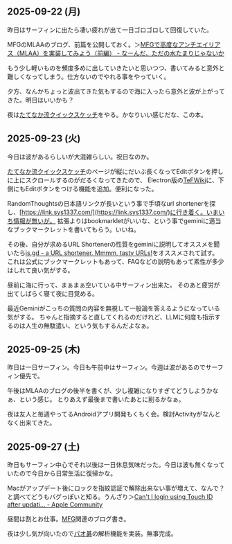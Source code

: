 ## 2025-09-22 (月)

昨日はサーフィンに出たら凄い疲れが出て一日ゴロゴロして回復していた。

MFGのMLAAのブログ、前篇を公開しておく。＞[MFGで高度なアンチエイリアス（MLAA）を実装してみよう（前編） - なーんだ、ただの水たまりじゃないか](https://karino2.github.io/2025/09/22/MLAA_on_MFG_part1.html)

もう少し軽いものを頻度多めに出していきたいと思いつつ、書いてみると意外と難しくなってしまう。仕方ないのでやれる事をやっていく。

夕方、なんかちょっと波出てきた気もするので海に入ったら意外と波が上がってきた。明日はいいかも？

夜は[たてなか流クイックスケッチ](%E3%81%9F%E3%81%A6%E3%81%AA%E3%81%8B%E6%B5%81%E3%82%AF%E3%82%A4%E3%83%83%E3%82%AF%E3%82%B9%E3%82%B1%E3%83%83%E3%83%81)をやる。かなりいい感じだな、この本。

## 2025-09-23 (火)

今日は波があるらしいが大混雑らしい。祝日なのか。

[たてなか流クイックスケッチ](%E3%81%9F%E3%81%A6%E3%81%AA%E3%81%8B%E6%B5%81%E3%82%AF%E3%82%A4%E3%83%83%E3%82%AF%E3%82%B9%E3%82%B1%E3%83%83%E3%83%81)のページが縦にだいぶ長くなってEditボタンを押しに上にスクロールするのがだるくなってきたので、
Electron版の[TeFWiki](TeFWiki)に、下側にもEditボタンをつける機能を追加。便利になった。

RandomThoughtsの日本語リンクが長いという事で手頃なurl shortenerを探し、[https://link.sys1337.com/](https://link.sys1337.com/)に行き着く。いまいち情報が無いが。
拡張よりはbookmarkletがいいな、という事でgeminiに適当なブックマークレットを書いてもらう。いいね。

その後、自分が求めるURL Shortenerの性質をgeminiに説明してオススメを聞いたら[is.gd - a URL shortener. Mmmm, tasty URLs!](https://is.gd/)をオススメされて試す。
これは公式にブックマークレットもあって、FAQなどの説明もあって素性が多少はしれて良い気がする。

昼前に海に行って、まぁまぁ空いている中サーフィン出来た。
そのあと疲労が出てしばらく寝て夜に目覚める。

最近Geminiがこっちの質問の内容を無視して一般論を答えるようになっている気がする。
ちゃんと指摘すると直してくれるのだけれど、LLMに何度も指示するのは人生の無駄遣い、という気もするんだよなぁ。

## 2025-09-25 (木)

昨日は一日サーフィン。今日も午前中はサーフィン。今週は波があるのでサーフィン優先で。

午後はMLAAのブログの後半を書くが、少し複雑になりすぎてどうしようかなぁ、という感じ。
とりあえず最後まで書いたあとに削るかなぁ。

夜は友人と毎週やってるAndroidアプリ開発もくもく会。検討Activityがなんとなく出来てきた。

## 2025-09-27 (土)

昨日もサーフィン中心でそれ以後は一日休息気味だった。今日は波も無くなっていたので今日から日常生活に復帰かな。

Macがアップデート後にロックを指紋認証で解除出来ない事が増えて、なんで？と調べてどうもバグっぽいと知る。うんざり＞[Can't I login using Touch ID after updati… - Apple Community](https://discussions.apple.com/thread/256145140?sortBy=rank)

昼間は割とお仕事。[MFG](MFG)関連のブログ書き。

夜は少し気が向いたので[パオ碁](%E3%83%91%E3%82%AA%E7%A2%81)の解析機能を実装。無事完成。